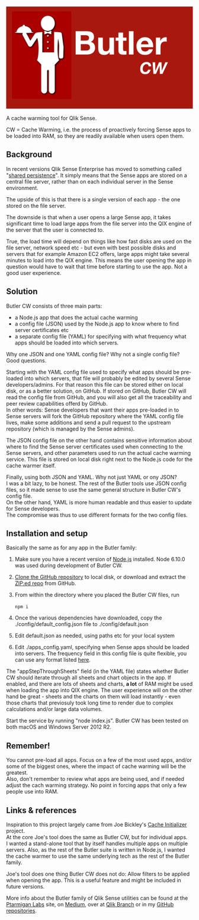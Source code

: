 ![Butler CW](img/butler_cw.png)


A cache warming tool for Qlik Sense. 

CW = Cache Warming, i.e. the process of proactively forcing Sense apps to be loaded into RAM, so they are readily available when users open them.

## Background
In recent versions Qlik Sense Enterprise has moved to something called "[shared persistence](http://help.qlik.com/en-US/sense/3.2/Subsystems/Installation/Content/InstallationLicensing/Install-Shared.htm)". It simply means that the Sense apps are stored on a central file server, rather than on each individual server in the Sense environment.  

The upside of this is that there is a single version of each app - the one stored on the file server.   

The downside is that when a user opens a large Sense app, it takes significant time to load large apps from the file server into the QIX engine of the server that the user is connected to.

True, the load time will depend on things like how fast disks are used on the file server, network speed etc - but even with best possible disks and servers that for example Amazon EC2 offers, large apps might take several minutes to load into the QIX engine. This means the user opening the app in question would have to wait that time before starting to use the app. Not a good user experience.  

## Solution

Butler CW consists of three main parts:

* a Node.js app that does the actual cache warming
* a config file (JSON) used by the Node.js app to know where to find server certificates etc
* a separate config file (YAML) for specifying with what frequency what apps should be loaded into which servers.

Why one JSON and one YAML config file? Why not a single config file?  
Good questions.  

Starting with the YAML config file used to specify what apps should be pre-loaded into which servers, that file will probably be edited by several Sense developers/admins. For that reason this file can be stored either on local disk, or as a better solution, on GitHub.
If stored on GitHub, Butler CW will read the config file from GitHub, and you will also get all the traceability and peer review capabilities offerd by GitHub.  
In other words: Sense developers that want their apps pre-loaded in to Sense servers will fork the GitHub repository where the YAML config file lives, make some additions and send a pull request to the upstream repository (which is managed by the Sense admins). 

The JSON config file on the other hand contains sensitive information about where to find the Sense server certificates used when connecting to the Sense servers, and other parameters used to run the actual cache warming service. This file is stored on local disk right next to the Node.js code for the cache warmer itself. 

Finally, using both JSON and YAML. Why not just YAML or ony JSON?  
I was a bit lazy, to be honest. The rest of the Butler tools use JSON config files, so it made sense to use the same general structure in Butler CW's config file.  
On the other hand, YAML is more human readable and thus easier to update for Sense developers.  
The compromise was thus to use different formats for the two config files.

## Installation and setup

Basically the same as for any app in the Butler family:

1. Make sure you have a recent version of [Node.js](https://nodejs.org) installed. Node 6.10.0 was used during development of Butler CW.
2. [Clone the GitHub repository](https://github.com/mountaindude/butler-cw.git) to local disk, or download and extract the [ZIP:ed repo](https://github.com/mountaindude/butler-cw/archive/master.zip) from GitHub.
3. From within the directory where you placed the Butler CW files, run 

    `npm i` 
    
4. Once the various dependencies have downloaded, copy the ./config/default_config.json file to ./config/default.json
5. Edit default.json as needed, using paths etc for your local system
6. Edit ./apps_config.yaml, specifying when Sense apps should be loaded into servers. The frequency field in this config file is quite flexible, you can use any format listed [here](https://bunkat.github.io/laterparsers.htm).  

The "appStepThroughSheets" field (in the YAML file) states whether Butler CW should iterate through all sheets and chart objects in the app. If enabled, and there are lots of sheets and charts, **a lot** of RAM might be used when loading the app into QIX engine. The user experience will on the other hand be great - sheets and the charts on them will load instantly - even those charts that previosuly took long time to render due to complex calculations and/or large data volumes.

Start the service by running "node index.js". Butler CW has been tested on both macOS and Windows Server 2012 R2.

## Remember!
You cannot pre-load all apps. Focus on a few of the most used apps, and/or some of the biggest ones, where the impact of cache warming will be the greatest.  
Also, don't remember to review what apps are being used, and if needed adjust the cach warming strategy. No point in forcing apps that only a few people use into RAM.


## Links & references
Inspiration to this project largely came from Joe Bickley's [Cache Initializer](https://github.com/JoeBickley/CacheInitializer) project.   
At the core Joe's tool does the same as Butler CW, but for individual apps.   
I wanted a stand-alone tool that by itself handles multiple apps on multiple servers. Also, as the rest of the Butler suite is written in Node.js, I wanted the cache warmer to use the same underlying tech as the rest of the Butler family.

Joe's tool does one thing Butler CW does not do: Allow filters to be applied when opening the app. This is a useful feature and might be included in future versions.

More info about the Butler family of Qlik Sense utilities can be found at the [Ptarmigan Labs](https://ptarmiganlabs.com/) site, on [Medium](https://medium.com/@mountaindude), over at [Qlik Branch](http://branch.qlik.com/#!/user/56728f52d1e497241ae69a86) or in my [GitHub repositories](https://github.com/mountaindude). 

